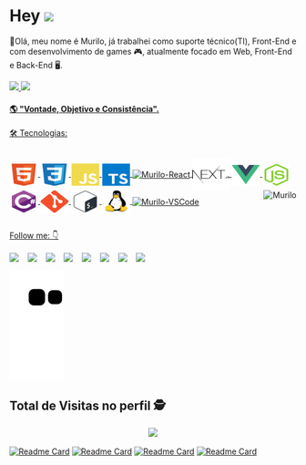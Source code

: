 # Hey <img src="https://raw.githubusercontent.com/iampavangandhi/iampavangandhi/master/gifs/Hi.gif" width="30px">
📌Olá, meu nome é Murilo, já trabalhei como suporte técnico(TI), Front-End e com desenvolvimento de games 🎮, atualmente focado em Web, Front-End e Back-End 🖥️.
  
<div>
  <a href="https://github.com/MuriloNP">
  <img height="180em" src="https://github-readme-stats.vercel.app/api?username=MuriloNP&show_icons=true&theme=github_dark&include_all_commits=true&count_private=true">
  <img height="180em" src="https://github-readme-stats.vercel.app/api/top-langs/?username=MuriloNP&layout=compact&langs_count=7&theme=github_dark">
</div>

#### 🌎 "Vontade, Objetivo e Consistência".
  
🛠️ Tecnologias:
  
<div style="display: inline_block"><br>
  <img align="center" alt="Murilo-HTML" height="40" width="50" src="https://raw.githubusercontent.com/devicons/devicon/master/icons/html5/html5-original.svg">
  <img align="center" alt="Murilo-CSS" height="40" width="50" src="https://raw.githubusercontent.com/devicons/devicon/master/icons/css3/css3-original.svg">
  <img align="center" alt="Murilo-Js" height="40" width="50" src="https://raw.githubusercontent.com/devicons/devicon/master/icons/javascript/javascript-plain.svg">
  <img align="center" alt="Murilo-Ts" height="40" width="50" src="https://raw.githubusercontent.com/devicons/devicon/master/icons/typescript/typescript-plain.svg">
  <img align="center" alt="Murilo-React" height="40" src="https://media1.giphy.com/media/eNAsjO55tPbgaor7ma/giphy.gif?cid=ecf05e47cgd4osu9yl4ji7xflm8x5lc0tpasbnr84jrlsp50&rid=giphy.gif&ct=s">
  <img align="center" alt="Murilo-Nextjs" height="55" width="65" src="https://raw.githubusercontent.com/devicons/devicon/master/icons/nextjs/nextjs-original-wordmark.svg">
  <img align="center" alt="Murilo-Vuejs" height="40" width="50" src="https://raw.githubusercontent.com/devicons/devicon/master/icons/vuejs/vuejs-original.svg">
  <img align="center" alt="Murilo-Nodejs" height="40" width="50" src="https://raw.githubusercontent.com/devicons/devicon/master/icons/nodejs/nodejs-original.svg">
  <img align="center" alt="Murilo-Csharp" height="40" width="50" src="https://raw.githubusercontent.com/devicons/devicon/master/icons/csharp/csharp-original.svg">
  <img align="center" alt="Murilo-Git" height="40" width="50" src="https://raw.githubusercontent.com/devicons/devicon/master/icons/git/git-original.svg">
  <img align="center" alt="Murilo-Bash" height="40" width="50" src="https://raw.githubusercontent.com/devicons/devicon/master/icons/bash/bash-original.svg">
  <img align="center" alt="Murilo-Linux" height="40" width="50" src="https://raw.githubusercontent.com/devicons/devicon/master/icons/linux/linux-original.svg">
  <img align="center" alt="Murilo-VSCode" height="40" src="https://media0.giphy.com/media/IdyAQJVN2kVPNUrojM/giphy.gif?cid=ecf05e47592ngxh8c5udlev3svhb9dvrwyhqevhh1tuy79eg&rid=giphy.gif&ct=s">
  <img align="right" alt="Murilo" height="100" src="https://media0.giphy.com/media/ejfEZhz0nh2kR0SZzn/giphy.gif?cid=790b7611c1ca2127d92628a9496bdb9ab191520375a03672&rid=giphy.gif&ct=s">
</div>
  
##
Follow me: 👇
<div>
  <a href = "mailto:murilloprado457@gmail.com"><img align="center" height="35" src="https://cdn0.iconfinder.com/data/icons/lumin-social-media-icons/512/Gmail-512.png" target="_blank"><a/>
  &nbsp;&nbsp;
  <a href = "https://www.linkedin.com/in/murilo-nascimento-473162205"><img align="center" height="35" src="https://cdn2.iconfinder.com/data/icons/social-18/512/LinkedIn-512.png" target="_blank"><a/>
  &nbsp;&nbsp;
  <a href = "https://www.facebook.com/murilo.prado.73"><img align="center" height="35" src="https://cdn1.iconfinder.com/data/icons/logotypes/32/circle-facebook_-512.png" target="_blank"><a/>
  &nbsp;&nbsp;
  <a href = "https://www.instagram.com/murilloprado_"><img align="center" height="35" src="https://cdn3.iconfinder.com/data/icons/2018-social-media-logotypes/1000/2018_social_media_popular_app_logo_instagram-512.png" target="_blank"><a/>
  &nbsp;&nbsp;
  <a href = "https://github.com/MuriloNP"><img align="center" height="35" src="https://cdn4.iconfinder.com/data/icons/miu-black-social-2/60/github-512.png" target="_blank"><a/>
  &nbsp;&nbsp;
  <a href = "#"><img align="center" height="35" src="https://cdn3.iconfinder.com/data/icons/popular-services-brands-vol-2/512/discord-512.png" target="_blank"><a/>
  &nbsp;&nbsp;
  <a href = "https://steamcommunity.com/profiles/76561198293528191/"><img align="center" height="35" src="https://cdn3.iconfinder.com/data/icons/popular-services-brands-vol-2/512/steam-512.png" target="_blank"><a/>
  &nbsp;&nbsp;
  <a href = "https://open.spotify.com/user/nascimento_prado15"><img align="center" height="35" src="https://cdn3.iconfinder.com/data/icons/social-media-2169/24/social_media_social_media_logo_spotify-512.png" target="_blank"><a/>  
</div>
    
<a href = "#">![Snake animation](https://github.com/MuriloNP/murilonp/blob/output/github-contribution-grid-snake.svg)<a/>
    
<p align="center"> 

 ## Total de Visitas no perfil :detective: <br>
 <p align="center"> 
   <img alingn="center" src="https://profile-counter.glitch.me/murilonp/count.svg" />
 </p>

</p>

[![Readme Card](https://github-readme-stats.vercel.app/api/pin/?username=MuriloNP&repo=tela-de-cadastro&theme=github_dark)](https://github.com/MuriloNP/tela-de-cadastro)
[![Readme Card](https://github-readme-stats.vercel.app/api/pin/?username=MuriloNP&repo=sistema-hoteleiro&theme=github_dark)](https://github.com/MuriloNP/sistema-hoteleiro)
[![Readme Card](https://github-readme-stats.vercel.app/api/pin/?username=MuriloNP&repo=projeto-responsividade&theme=github_dark)](https://github.com/MuriloNP/projeto-responsividade)
[![Readme Card](https://github-readme-stats.vercel.app/api/pin/?username=MuriloNP&repo=relogio-digital&theme=github_dark)](https://github.com/MuriloNP/relogio-digital)
    
